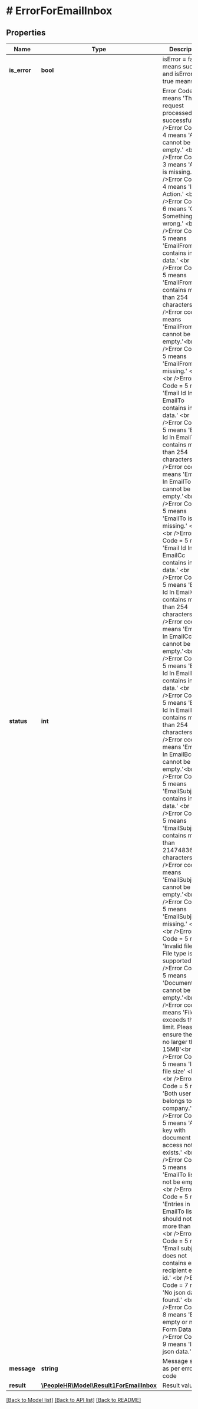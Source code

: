 # # ErrorForEmailInbox

## Properties

Name | Type | Description | Notes
------------ | ------------- | ------------- | -------------
**is_error** | **bool** | isError &#x3D; false means success and isError &#x3D; true means error | [optional]
**status** | **int** | Error Code &#x3D; 0 means &#39;The request processed successfully&#39;&lt;br /&gt;Error Code &#x3D; 4 means &#39;Action cannot be empty.&#39; &lt;br /&gt;Error Code &#x3D; 3 means &#39;Action is missing.&#39; &lt;br /&gt;Error Code &#x3D; 4 means &#39;Invalid Action.&#39; &lt;br /&gt;Error Code &#x3D; 6 means &#39;Oops! Something went wrong.&#39; &lt;br /&gt;Error Code &#x3D; 5 means &#39;EmailFrom contains invalid data.&#39; &lt;br /&gt;Error Code &#x3D; 5 means &#39;EmailFrom contains more than 254 characters.&#39;&lt;br /&gt;Error code &#x3D; 5 means &#39;EmailFrom cannot be empty.&#39;&lt;br /&gt;Error Code &#x3D; 5 means &#39;EmailFrom is missing.&#39; &lt;br/&gt;&lt;br /&gt;Error Code &#x3D; 5 means &#39;Email Id In EmailTo contains invalid data.&#39; &lt;br /&gt;Error Code &#x3D; 5 means &#39;Email Id In EmailTo contains more than 254 characters.&#39;&lt;br /&gt;Error code &#x3D; 5 means &#39;Email Id In EmailTo cannot be empty.&#39;&lt;br /&gt;Error Code &#x3D; 5 means &#39;EmailTo is missing.&#39; &lt;br/&gt;&lt;br /&gt;Error Code &#x3D; 5 means &#39;Email Id In EmailCc contains invalid data.&#39; &lt;br /&gt;Error Code &#x3D; 5 means &#39;Email Id In EmailCc contains more than 254 characters.&#39;&lt;br /&gt;Error code &#x3D; 5 means &#39;Email Id In EmailCc cannot be empty.&#39;&lt;br/&gt;&lt;br /&gt;Error Code &#x3D; 5 means &#39;Email Id In EmailBcc contains invalid data.&#39; &lt;br /&gt;Error Code &#x3D; 5 means &#39;Email Id In EmailBcc contains more than 254 characters.&#39;&lt;br /&gt;Error code &#x3D; 5 means &#39;Email Id In EmailBcc cannot be empty.&#39;&lt;br/&gt;&lt;br /&gt;Error Code &#x3D; 5 means &#39;EmailSubject contains invalid data.&#39; &lt;br /&gt;Error Code &#x3D; 5 means &#39;EmailSubject contains more than 2147483647 characters.&#39;&lt;br /&gt;Error code &#x3D; 5 means &#39;EmailSubject cannot be empty.&#39;&lt;br /&gt;Error Code &#x3D; 5 means &#39;EmailSubject is missing.&#39; &lt;br/&gt;&lt;br /&gt;Error Code &#x3D; 5 means &#39;Invalid file type. File type is not supported&#39; &lt;br /&gt;Error Code &#x3D; 5 means &#39;DocumentName cannot be empty.&#39;&lt;br /&gt;Error code &#x3D; 5 means &#39;File size exceeds the limit. Please ensure the file is no larger than 15MB&#39;&lt;br /&gt;Error Code &#x3D; 5 means &#39;Invalid file size&#39; &lt;br/&gt;&lt;br /&gt;Error Code &#x3D; 5 means &#39;Both user not belongs to same company.&#39; &lt;br /&gt;Error Code &#x3D; 5 means &#39;API key with document access not exists.&#39; &lt;br/&gt;&lt;br /&gt;Error Code &#x3D; 5 means &#39;EmailTo list can not be empty.&#39; &lt;br /&gt;Error Code &#x3D; 5 means &#39;Entries in EmailTo list should not be more than 1.&#39; &lt;br /&gt;Error Code &#x3D; 5 means &#39;Email subject does not contains email recipient email id.&#39; &lt;br /&gt;Error Code &#x3D; 7 means &#39;No json data found.&#39; &lt;br /&gt;Error Code &#x3D; 8 means &#39;Either empty or no Form Data.&#39;&lt;br /&gt;Error Code &#x3D; 9 means &#39;Invalid json data.&#39;&lt;br/&gt; | [optional]
**message** | **string** | Message show as per error code | [optional]
**result** | [**\PeopleHR\Model\Result1ForEmailInbox**](Result1ForEmailInbox.md) | Result value | [optional]

[[Back to Model list]](../../README.md#models) [[Back to API list]](../../README.md#endpoints) [[Back to README]](../../README.md)

